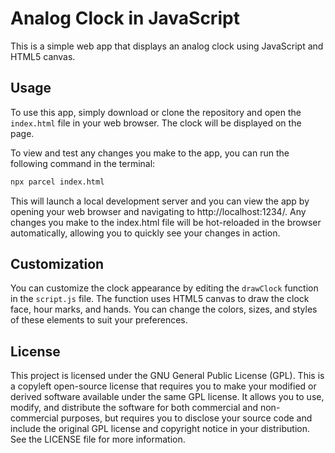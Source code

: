 # Analog Clock in JavaScript

This is a simple web app that displays an analog clock using JavaScript and HTML5 canvas.

## Usage

To use this app, simply download or clone the repository and open the `index.html` file in your web browser. The clock will be displayed on the page.

To view and test any changes you make to the app, you can run the following command in the terminal:

```bash
npx parcel index.html
```

This will launch a local development server and you can view the app by opening your web browser and navigating to http://localhost:1234/. Any changes you make to the index.html file will be hot-reloaded in the browser automatically, allowing you to quickly see your changes in action.

## Customization

You can customize the clock appearance by editing the `drawClock` function in the `script.js` file. The function uses HTML5 canvas to draw the clock face, hour marks, and hands. You can change the colors, sizes, and styles of these elements to suit your preferences.

## License

This project is licensed under the GNU General Public License (GPL). This is a copyleft open-source license that requires you to make your modified or derived software available under the same GPL license. It allows you to use, modify, and distribute the software for both commercial and non-commercial purposes, but requires you to disclose your source code and include the original GPL license and copyright notice in your distribution. See the LICENSE file for more information.
